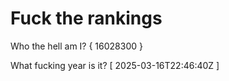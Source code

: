 # Fuck the rankings

Who the hell am I?
{ 16028300 }

What fucking year is it?
[ 2025-03-16T22:46:40Z ]
